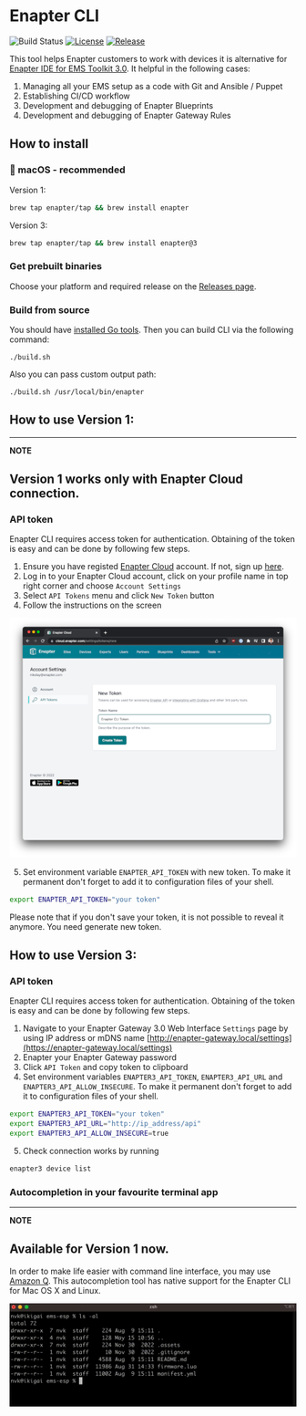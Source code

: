 # Enapter CLI
![Build Status](https://github.com/enapter/enapter-cli/workflows/CI/badge.svg)
[![License](https://img.shields.io/github/license/enapter/enapter-cli)](/LICENSE)
[![Release](https://img.shields.io/github/release/enapter/enapter-cli.svg)](https://github.com/enapter/enapter-cli/releases/latest)


This tool helps Enapter customers to work with devices it is alternative for [Enapter IDE for EMS Toolkit 3.0](https://marketplace.visualstudio.com/items?itemName=Enapter.enapter-ems-toolkit-ide). 
It helpful in the following cases:

1. Managing all your EMS setup as a code with Git and Ansible / Puppet
2. Establishing CI/CD workflow
3. Development and debugging of Enapter Blueprints
4. Development and debugging of Enapter Gateway Rules

## How to install

###  macOS - recommended

Version 1:

```bash
brew tap enapter/tap && brew install enapter
```

Version 3:

```bash
brew tap enapter/tap && brew install enapter@3
```

### Get prebuilt binaries

Choose your platform and required release on the [Releases page](https://github.com/Enapter/enapter-cli/releases).

### Build from source

You should have [installed Go tools](https://golang.org/doc/install). Then you can build CLI via the following command:
```
./build.sh
```

Also you can pass custom output path:
```
./build.sh /usr/local/bin/enapter
```

## How to use Version 1:

---
**NOTE**

Version 1 works only with Enapter Cloud connection.
---

### API token

Enapter CLI requires access token for authentication. Obtaining of the token is easy and can be done by following few steps.

1. Ensure you have registed [Enapter Cloud](https://cloud.enapter.com) account. If not, sign up [here](https://sso.enapter.com/users/new).
2. Log in to your Enapter Cloud account, click on your profile name in top right corner and choose `Account Settings`
3. Select `API Tokens` menu and click `New Token` button
4. Follow the instructions on the screen
<img src="./.assets/token.png">

5. Set environment variable `ENAPTER_API_TOKEN` with new token. To make it permanent don't forget to add it to configuration files of your shell.

  ```bash
  export ENAPTER_API_TOKEN="your token"
  ```

Please note that if you don't save your token, it is not possible to reveal it anymore. You need generate new token.

## How to use Version 3:

### API token

Enapter CLI requires access token for authentication. Obtaining of the token is easy and can be done by following few steps.

1. Navigate to your Enapter Gateway 3.0 Web Interface `Settings` page by using IP address or mDNS name [http://enapter-gateway.local/settings](https://enapter-gateway.local/settings)
2. Enapter your Enapter Gateway password
3. Click `API Token` and copy token to clipboard
4. Set environment variables `ENAPTER3_API_TOKEN`, `ENAPTER3_API_URL` and `ENAPTER3_API_ALLOW_INSECURE`. To make it permanent don't forget to add it to configuration files of your shell.

  ```bash
  export ENAPTER3_API_TOKEN="your token"
  export ENAPTER3_API_URL="http://ip_address/api"
  export ENAPTER3_API_ALLOW_INSECURE=true
  ```

5. Check connection works by running

  ```bash
  enapter3 device list
  ```

### Autocompletion in your favourite terminal app

---
**NOTE**

Available for Version 1 now.
---

In order to make life easier with command line interface, you may use [Amazon Q](https://aws.amazon.com/q/). This autocompletion tool has native support for the Enapter CLI for Mac OS X and Linux.

<img src="./.assets/enapter-cli-fig-integration.gif">

